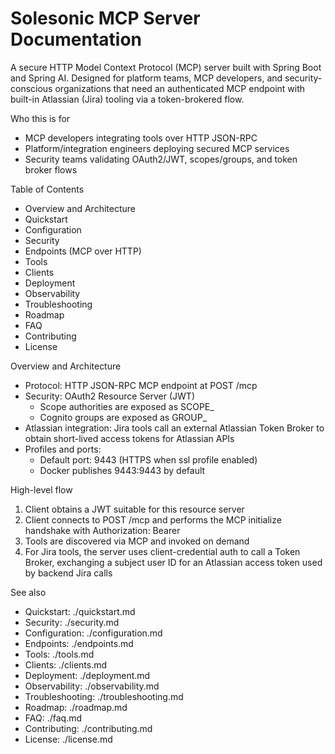 # Solesonic MCP Server Documentation

A secure HTTP Model Context Protocol (MCP) server built with Spring Boot and Spring AI. Designed for platform teams, MCP developers, and security-conscious organizations that need an authenticated MCP endpoint with built-in Atlassian (Jira) tooling via a token-brokered flow.

Who this is for
- MCP developers integrating tools over HTTP JSON-RPC
- Platform/integration engineers deploying secured MCP services
- Security teams validating OAuth2/JWT, scopes/groups, and token broker flows

Table of Contents
- Overview and Architecture
- Quickstart
- Configuration
- Security
- Endpoints (MCP over HTTP)
- Tools
- Clients
- Deployment
- Observability
- Troubleshooting
- Roadmap
- FAQ
- Contributing
- License

Overview and Architecture
- Protocol: HTTP JSON-RPC MCP endpoint at POST /mcp
- Security: OAuth2 Resource Server (JWT)
  - Scope authorities are exposed as SCOPE_<scope>
  - Cognito groups are exposed as GROUP_<group>
- Atlassian integration: Jira tools call an external Atlassian Token Broker to obtain short-lived access tokens for Atlassian APIs
- Profiles and ports:
  - Default port: 9443 (HTTPS when ssl profile enabled)
  - Docker publishes 9443:9443 by default

High-level flow
1) Client obtains a JWT suitable for this resource server
2) Client connects to POST /mcp and performs the MCP initialize handshake with Authorization: Bearer <token>
3) Tools are discovered via MCP and invoked on demand
4) For Jira tools, the server uses client-credential auth to call a Token Broker, exchanging a subject user ID for an Atlassian access token used by backend Jira calls

See also
- Quickstart: ./quickstart.md
- Security: ./security.md
- Configuration: ./configuration.md
- Endpoints: ./endpoints.md
- Tools: ./tools.md
- Clients: ./clients.md
- Deployment: ./deployment.md
- Observability: ./observability.md
- Troubleshooting: ./troubleshooting.md
- Roadmap: ./roadmap.md
- FAQ: ./faq.md
- Contributing: ./contributing.md
- License: ./license.md